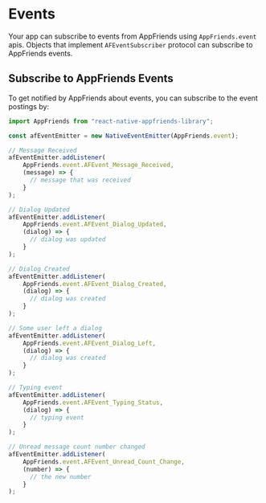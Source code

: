 # Events
Your app can subscribe to events from AppFriends using `AppFriends.event` apis. Objects that implement `AFEventSubscriber` protocol can subscribe to AppFriends events.

## Subscribe to AppFriends Events
To get notified by AppFriends about events, you can subscribe to the event postings by:
```javascript
import AppFriends from "react-native-appfriends-library";

const afEventEmitter = new NativeEventEmitter(AppFriends.event);

// Message Received
afEventEmitter.addListener(
    AppFriends.event.AFEvent_Message_Received,
    (message) => {
      // message that was received
    }
);

// Dialog Updated
afEventEmitter.addListener(
    AppFriends.event.AFEvent_Dialog_Updated,
    (dialog) => {
      // dialog was updated
    }
);

// Dialog Created
afEventEmitter.addListener(
    AppFriends.event.AFEvent_Dialog_Created,
    (dialog) => {
      // dialog was created
    }
);

// Some user left a dialog
afEventEmitter.addListener(
    AppFriends.event.AFEvent_Dialog_Left,
    (dialog) => {
      // dialog was created
    }
);

// Typing event
afEventEmitter.addListener(
    AppFriends.event.AFEvent_Typing_Status,
    (dialog) => {
      // typing event
    }
);

// Unread message count number changed
afEventEmitter.addListener(
    AppFriends.event.AFEvent_Unread_Count_Change,
    (number) => {
      // the new number
    }
);
```
